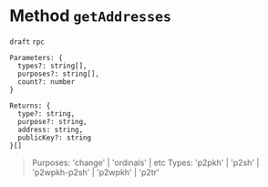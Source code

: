 # Method `getAddresses`

`draft` `rpc`

```
Parameters: {
  types?: string[],
  purposes?: string[],
  count?: number
}

Returns: {
  type?: string,
  purpose?: string,
  address: string,
  publicKey?: string
}[]
```

> Purposes: 'change' | 'ordinals' | etc
> Types: 'p2pkh' | 'p2sh' | 'p2wpkh-p2sh' | 'p2wpkh' | 'p2tr'
